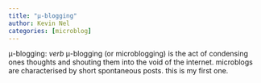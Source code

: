 ```yaml
---
title: "μ-blogging"
author: Kevin Nel
categories: [microblog]
---
```


μ-blogging:
*verb*
μ-blogging (or microblogging) is the act of condensing ones thoughts and shouting them into the void of the internet.
microblogs are characterised by short spontaneous posts.
this is my first one.
